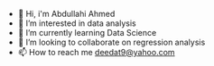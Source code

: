 - 👋 Hi, i'm Abdullahi Ahmed
- 👀 I’m interested in data analysis 
- 🌱 I’m currently learning Data Science
- 💞️ I’m looking to collaborate on regression analysis
- 📫 How to reach me deedat9@yahoo.com

<!---
Deedat9/Deedat9 is a ✨ special ✨ repository because its `README.md` (this file) appears on your GitHub profile.
You can click the Preview link to take a look at your changes.
--->
